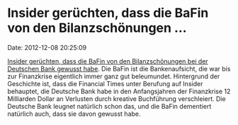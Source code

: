 Insider gerüchten, dass die BaFin von den Bilanzschönungen \...
===============================================================

Date: 2012-12-08 20:25:09

[Insider gerüchten, dass die BaFin von den Bilanzschönungen bei der
Deutschen Bank gewusst habe](http://ml.spiegel.de/article.do?id=871557).
Die BaFin ist die Bankenaufsicht, die war bis zur Finanzkrise eigentlich
immer ganz gut beleumundet. Hintergrund der Geschichte ist, dass die
Financial Times unter Berufung auf Insider behauptet, die Deutsche Bank
habe in den Anfangsjahren der Finanzkrise 12 Milliarden Dollar an
Verlusten durch kreative Buchführung verschleiert. Die Deutsche Bank
leugnet natürlich schon das, und die BaFin dementiert natürlich auch,
dass sie davon gewusst habe.
